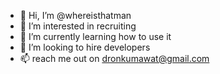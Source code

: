 - 👋 Hi, I’m @whereisthatman
- 👀 I’m interested in recruiting
- 🌱 I’m currently learning how to use it
- 💞️ I’m looking to hire developers
- 📫 reach me out on dronkumawat@gmail.com

<!---
whereisthatman/whereisthatman is a ✨ special ✨ repository because its `README.md` (this file) appears on your GitHub profile.
You can click the Preview link to take a look at your changes.
--->
